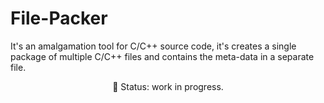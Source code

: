 # File-Packer
It's an amalgamation tool for C/C++ source code, it's creates a single package of multiple C/C++ files and contains the meta-data in a separate file.

<p align="center">&#x1F534; Status: work in progress.</p>
